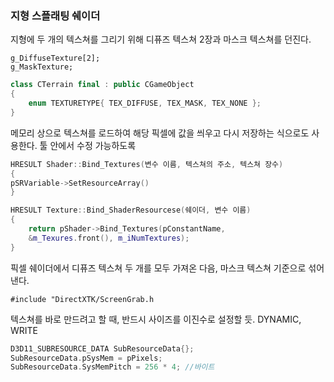 ### 지형 스플래팅 쉐이더

지형에 두 개의 텍스쳐를 그리기 위해
디퓨즈 텍스쳐 2장과 마스크 텍스쳐를 던진다.

```
g_DiffuseTexture[2];
g_MaskTexture;
```
``` cpp
class CTerrain final : public CGameObject
{
	enum TEXTURETYPE{ TEX_DIFFUSE, TEX_MASK, TEX_NONE };
}
```

메모리 상으로 텍스쳐를 로드하여 해당 픽셀에 값을 씌우고 다시 저장하는 식으로도 사용한다. 툴 안에서 수정 가능하도록

``` cpp
HRESULT Shader::Bind_Textures(변수 이름, 텍스쳐의 주소, 텍스쳐 장수)
{
pSRVariable->SetResourceArray()
}

HRESULT Texture::Bind_ShaderResourcese(쉐이더, 변수 이름)
{
	return pShader->Bind_Textures(pConstantName,
	&m_Texures.front(), m_iNumTextures);
}
```

픽셀 쉐이더에서 디퓨즈 텍스쳐 두 개를 모두 가져온 다음, 마스크 텍스쳐 기준으로 섞어낸다.

`#include "DirectXTK/ScreenGrab.h`

텍스쳐를 바로 만드려고 할 때,  반드시 사이즈를 이진수로 설정할 듯.
 DYNAMIC, WRITE
``` cpp
D3D11_SUBRESOURCE_DATA SubResourceData{};
SubResourceData.pSysMem = pPixels;
SubResourceData.SysMemPitch = 256 * 4; //바이트 
```
